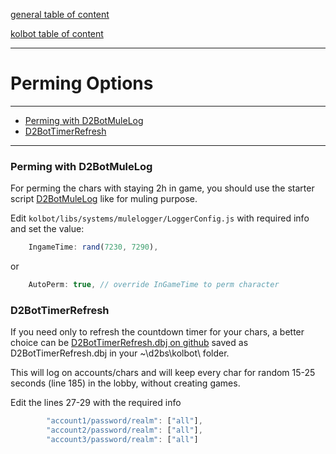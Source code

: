 [general table of content](https://github.com/blizzhackers/documentation/#diablo-2-botting-system)

[kolbot table of content](https://github.com/blizzhackers/documentation/tree/master/kolbot/#kolbot)

---

# Perming Options

---

* [Perming with D2BotMuleLog](#perming-with-d2botmulelog)
* [D2BotTimerRefresh](#d2bottimerrefresh)


---

### Perming with D2BotMuleLog

For perming the chars with staying 2h in game, you should use the starter script [D2BotMuleLog](D2BotMuleLog) like for muling purpose.

Edit `kolbot/libs/systems/mulelogger/LoggerConfig.js` with required info and set the value:

```javascript
    IngameTime: rand(7230, 7290),
```

or

```javascript
    AutoPerm: true, // override InGameTime to perm character
```

### D2BotTimerRefresh

If you need only to refresh the countdown timer for your chars, a better choice can be [D2BotTimerRefresh.dbj on github](https://raw.githubusercontent.com/blizzhackers/documentation/master/kolbot/custom-scripts/D2BotTimerRefresh.dbj) saved as D2BotTimerRefresh.dbj in your ~\d2bs\kolbot\ folder.

This will log on accounts/chars and will keep every char for random 15-25 seconds (line 185) in the lobby, without creating games.

Edit the lines 27-29 with the required info
```javascript
		"account1/password/realm": ["all"],
		"account2/password/realm": ["all"],
		"account3/password/realm": ["all"]
```